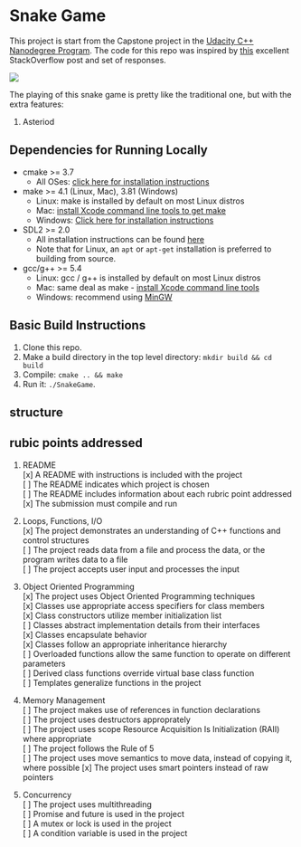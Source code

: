 # Snake Game

This project is start from the Capstone project in the [Udacity C++ Nanodegree Program](https://www.udacity.com/course/c-plus-plus-nanodegree--nd213). The code for this repo was inspired by [this](https://codereview.stackexchange.com/questions/212296/snake-game-in-c-with-sdl) excellent StackOverflow post and set of responses.

<img src="snake_game.gif"/>

The playing of this snake game is pretty like the traditional one, but with the extra features:
1. Asteriod


## Dependencies for Running Locally
* cmake >= 3.7
  * All OSes: [click here for installation instructions](https://cmake.org/install/)
* make >= 4.1 (Linux, Mac), 3.81 (Windows)
  * Linux: make is installed by default on most Linux distros
  * Mac: [install Xcode command line tools to get make](https://developer.apple.com/xcode/features/)
  * Windows: [Click here for installation instructions](http://gnuwin32.sourceforge.net/packages/make.htm)
* SDL2 >= 2.0
  * All installation instructions can be found [here](https://wiki.libsdl.org/Installation)
  * Note that for Linux, an `apt` or `apt-get` installation is preferred to building from source.
* gcc/g++ >= 5.4
  * Linux: gcc / g++ is installed by default on most Linux distros
  * Mac: same deal as make - [install Xcode command line tools](https://developer.apple.com/xcode/features/)
  * Windows: recommend using [MinGW](http://www.mingw.org/)

## Basic Build Instructions

1. Clone this repo.
2. Make a build directory in the top level directory: `mkdir build && cd build`
3. Compile: `cmake .. && make`
4. Run it: `./SnakeGame`.

## structure


## rubic points addressed  

1. README  
[x] A README with instructions is included with the project  
[ ] The README indicates which project is chosen  
[ ] The README includes information about each rubric point addressed  
[x] The submission must compile and run  

2. Loops, Functions, I/O  
[x] The project demonstrates an understanding of C++ functions and control structures  
[ ] The project reads data from a file and process the data, or the program writes data to a file  
[ ] The project accepts user input and processes the input  

3. Object Oriented Programming  
[x] The project uses Object Oriented Programming techniques  
[x] Classes use appropriate access specifiers for class members  
[x] Class constructors utilize member initialization list  
[ ] Classes abstract implementation details from their interfaces  
[x] Classes encapsulate behavior  
[x] Classes follow an appropriate inheritance hierarchy  
[ ] Overloaded functions allow the same function to operate on different parameters  
[ ] Derived class functions override virtual base class function  
[ ] Templates generalize functions in the project  

4. Memory Management  
[ ] The project makes use of references in function declarations  
[ ] The project uses destructors approprately  
[ ] The project uses scope Resource Acquisition Is Initialization (RAII) where appropriate  
[ ] The project follows the Rule of 5  
[ ] The project uses move semantics to move data, instead of copying it, where possible
[x] The project uses smart pointers instead of raw pointers

5. Concurrency  
[ ] The project uses multithreading  
[ ] Promise and future is used in the project  
[ ] A mutex or lock is used in the project  
[ ] A condition variable is used in the project  
